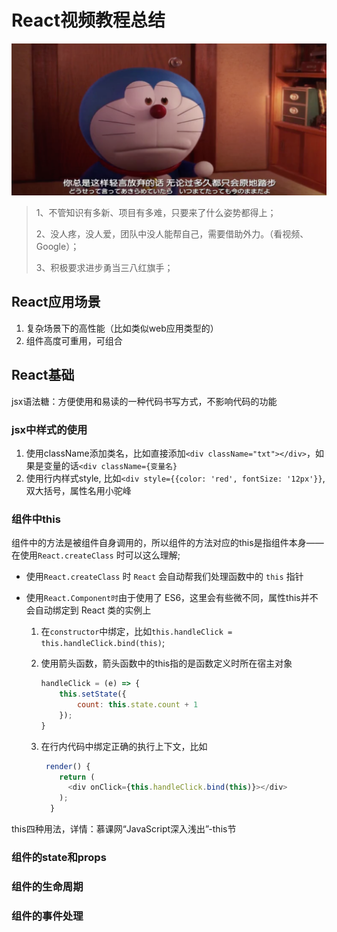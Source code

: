 # React视频教程总结
![image-20180517233820551](media/image-20180517233820551-1.png)


> 1、不管知识有多新、项目有多难，只要来了什么姿势都得上；
>
> 2、没人疼，没人爱，团队中没人能帮自己，需要借助外力。（看视频、Google）；
>
> 3、积极要求进步勇当三八红旗手；

## React应用场景

1. 复杂场景下的高性能（比如类似web应用类型的）
2. 组件高度可重用，可组合

   

## React基础

jsx语法糖：方便使用和易读的一种代码书写方式，不影响代码的功能

### jsx中样式的使用

1. 使用className添加类名，比如直接添加`<div className="txt"></div>`，如果是变量的话`<div className={变量名}`
2. 使用行内样式style, 比如`<div style={{color: 'red', fontSize: '12px'}}`, 双大括号，属性名用小驼峰

### 组件中this

组件中的方法是被组件自身调用的，所以组件的方法对应的this是指组件本身——在使用`React.createClass` 时可以这么理解;

* 使用`React.createClass` 时 `React` 会自动帮我们处理函数中的 `this` 指针

* 使用`React.Component时`由于使用了 ES6，这里会有些微不同，属性this并不会自动绑定到 React 类的实例上

  1. 在`constructor`中绑定，比如`this.handleClick = this.handleClick.bind(this)`;

  2. 使用箭头函数，箭头函数中的this指的是函数定义时所在宿主对象

     ```javascript
     handleClick = (e) => {
         this.setState({
             count: this.state.count + 1
         });
     }
     ```

     

  3. 在行内代码中绑定正确的执行上下文，比如

     ```javascript
      render() {
         return (
           <div onClick={this.handleClick.bind(this)}></div>
         );
       }
     ```

     

this四种用法，详情：慕课网“JavaScript深入浅出”-this节



### 组件的state和props



### 组件的生命周期





### 组件的事件处理


